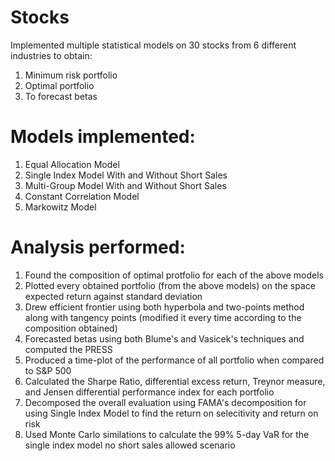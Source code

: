 # Stocks
Implemented multiple statistical models on 30 stocks from 6 different industries to obtain:
1. Minimum risk portfolio 
2. Optimal portfolio 
3. To forecast betas 

# Models implemented:
1. Equal Allocation Model
2. Single Index Model With and Without Short Sales
3. Multi-Group Model With and Without Short Sales
4. Constant Correlation Model
5. Markowitz Model

# Analysis performed:
1. Found the composition of optimal protfolio for each of the above models
2. Plotted every obtained portfolio (from the above models) on the space expected return against standard deviation
3. Drew efficient frontier using both hyperbola and two-points method along with tangency points (modified it every time          according to the composition obtained) 
4. Forecasted betas using both Blume's and Vasicek's techniques and computed the PRESS
5. Produced a time-plot of the performance of all portfolio when compared to S&P 500
6. Calculated the Sharpe Ratio, differential excess return, Treynor measure, and Jensen differential performance index for        each portfolio
7. Decomposed the overall evaluation using FAMA's decomposition for using Single Index Model to find the return on 
   selecitivity and return on risk
8. Used Monte Carlo similations to calculate the 99% 5-day VaR for the single index model no short sales allowed scenario
